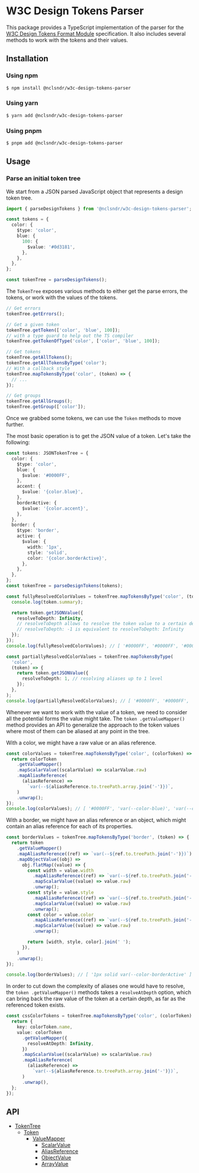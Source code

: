 # W3C Design Tokens Parser

This package provides a TypeScript implementation of the parser for the [W3C Design Tokens Format Module](https://tr.designtokens.org/format) specification. It also includes several methods to work with the tokens and their values.

## Installation

### Using npm

```bash
$ npm install @nclsndr/w3c-design-tokens-parser
```

### Using yarn

```bash
$ yarn add @nclsndr/w3c-design-tokens-parser
```

### Using pnpm

```bash
$ pnpm add @nclsndr/w3c-design-tokens-parser
```

## Usage

### Parse an initial token tree

We start from a JSON parsed JavaScript object that represents a design token tree.

```typescript
import { parseDesignTokens } from '@nclsndr/w3c-design-tokens-parser';

const tokens = {
  color: {
    $type: 'color',
    blue: {
      100: {
        $value: '#0d3181',
      },
    },
  },
};

const tokenTree = parseDesignTokens();
```

The `TokenTree` exposes various methods to either get the parse errors, the tokens, or work with the values of the tokens.

```typescript
// Get errors
tokenTree.getErrors();

// Get a given token
tokenTree.getToken(['color', 'blue', 100]);
// with a type guard to help out the TS compiler
tokenTree.getTokenOfType('color', ['color', 'blue', 100]);

// Get tokens
tokenTree.getAllTokens();
tokenTree.getAllTokensByType('color');
// With a callback style
tokenTree.mapTokensByType('color', (token) => {
  // ...
});

// Get groups
tokenTree.getAllGroups();
tokenTree.getGroup(['color']);
```

Once we grabbed some tokens, we can use the `Token` methods to move further.

The most basic operation is to get the JSON value of a token. Let's take the following:

```typescript
const tokens: JSONTokenTree = {
  color: {
    $type: 'color',
    blue: {
      $value: '#0000FF',
    },
    accent: {
      $value: '{color.blue}',
    },
    borderActive: {
      $value: '{color.accent}',
    },
  },
  border: {
    $type: 'border',
    active: {
      $value: {
        width: '1px',
        style: 'solid',
        color: '{color.borderActive}',
      },
    },
  },
};
const tokenTree = parseDesignTokens(tokens);

const fullyResolvedColorValues = tokenTree.mapTokensByType('color', (token) => {
  console.log(token.summary);

  return token.getJSONValue({
    resolveToDepth: Infinity,
    // resolveToDepth allows to resolve the token value to a certain depth.
    // resolveToDepth: -1 is equivalent to resolveToDepth: Infinity
  });
});
console.log(fullyResolvedColorValues); // [ '#0000FF', '#0000FF', '#0000FF' ]

const partiallyResolvedColorValues = tokenTree.mapTokensByType(
  'color',
  (token) => {
    return token.getJSONValue({
      resolveToDepth: 1, // resolving aliases up to 1 level
    });
  },
);
console.log(partiallyResolvedColorValues); // [ '#0000FF', '#0000FF', '{color.blue}' ]
```

Whenever we want to work with the value of a token, we need to consider all the potential forms the value might take.
The `token
.getValueMapper()` method provides an API to generalize the approach to the token values where most of them can be aliased at any point in the tree.

With a color, we might have a raw value or an alias reference.

```typescript
const colorValues = tokenTree.mapTokensByType('color', (colorToken) => {
  return colorToken
    .getValueMapper()
    .mapScalarValue((scalarValue) => scalarValue.raw)
    .mapAliasReference(
      (aliasReference) =>
        `var(--${aliasReference.to.treePath.array.join('-')})`,
    )
    .unwrap();
});
console.log(colorValues); // [ '#0000FF', 'var(--color-blue)', 'var(--color-accent)' ]
```

With a border, we might have an alias reference or an object, which might contain an alias reference for each of its properties.

```typescript
const borderValues = tokenTree.mapTokensByType('border', (token) => {
  return token
    .getValueMapper()
    .mapAliasReference((ref) => `var(--${ref.to.treePath.join('-')})`)
    .mapObjectValue((obj) =>
      obj.flatMap((value) => {
        const width = value.width
          .mapAliasReference((ref) => `var(--${ref.to.treePath.join('-')}`)
          .mapScalarValue((value) => value.raw)
          .unwrap();
        const style = value.style
          .mapAliasReference((ref) => `var(--${ref.to.treePath.join('-')}`)
          .mapScalarValue((value) => value.raw)
          .unwrap();
        const color = value.color
          .mapAliasReference((ref) => `var(--${ref.to.treePath.join('-')}`)
          .mapScalarValue((value) => value.raw)
          .unwrap();

        return [width, style, color].join(' ');
      }),
    )
    .unwrap();
});

console.log(borderValues); // [ '1px solid var(--color-borderActive' ]
```

In order to cut down the complexity of aliases one would have to resolve, the `token
.getValueMapper()` methods takes a `resolveAtDepth` option, which can bring back the raw value of the token at a certain depth, as far as the referenced token exists.

```typescript
const cssColorTokens = tokenTree.mapTokensByType('color', (colorToken) => {
  return {
    key: colorToken.name,
    value: colorToken
      .getValueMapper({
        resolveAtDepth: Infinity,
      })
      .mapScalarValue((scalarValue) => scalarValue.raw)
      .mapAliasReference(
        (aliasReference) =>
          `var(--${aliasReference.to.treePath.array.join('-')})`,
      )
      .unwrap(),
  };
});
```

## API

- [TokenTree](docs/api/TokenTree.md)
  - [Token](docs/api/Token.md)
    - [ValueMapper](docs/api/ValueMapper.md)
      - [ScalarValue](docs/api/ScalarValue.md)
      - [AliasReference](docs/api/AliasReference.md)
      - [ObjectValue](docs/api/ObjectValue.md)
      - [ArrayValue](docs/api/ArrayValue.md)
